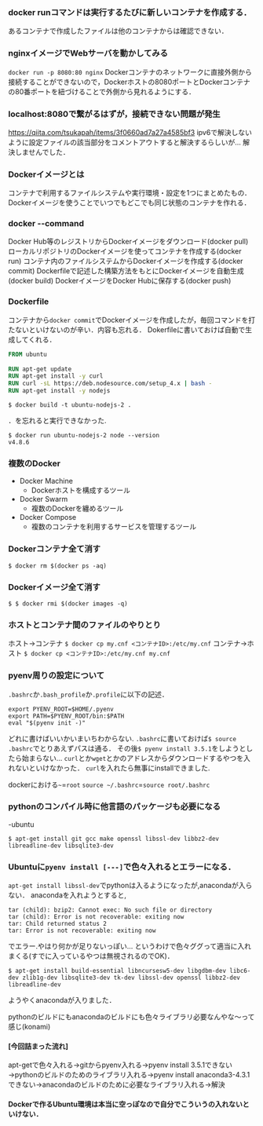 ### docker runコマンドは実行するたびに新しいコンテナを作成する．
あるコンテナで作成したファイルは他のコンテナからは確認できない．

### nginxイメージでWebサーバを動かしてみる
`docker run -p 8080:80 nginx`
Dockerコンテナのネットワークに直接外側から接続することができないので，Dockerホストの8080ポートとDockerコンテナの80番ポートを紐づけることで外側から見れるようにする．

### localhost:8080で繋がるはずが，接続できない問題が発生
https://qiita.com/tsukapah/items/3f0660ad7a27a4585bf3
ipv6で解決しないように設定ファイルの該当部分をコメントアウトすると解決するらしいが...
解決しませんでした．

### Dockerイメージとは
コンテナで利用するファイルシステムや実行環境・設定を1つにまとめたもの．
Dockerイメージを使うことでいつでもどこでも同じ状態のコンテナを作れる．

### docker --command
Docker Hub等のレジストリからDockerイメージをダウンロード(docker pull)
ローカルリポジトリのDockerイメージを使ってコンテナを作成する(docker run)
コンテナ内のファイルシステムからDockerイメージを作成する(docker commit)
Dockerfileで記述した構築方法をもとにDockerイメージを自動生成(docker build)
DockerイメージをDocker Hubに保存する(docker push)

### Dockerfile
コンテナから`docker commit`でDockerイメージを作成したが，毎回コマンドを打たないといけないのが辛い．内容も忘れる．
Dokerfileに書いておけば自動で生成してくれる．

```Dockerfile
FROM ubuntu
  
RUN apt-get update
RUN apt-get install -y curl
RUN curl -sL https://deb.nodesource.com/setup_4.x | bash -
RUN apt-get install -y nodejs
```

```
$ docker build -t ubuntu-nodejs-2 .
```
．を忘れると実行できなかった.

```
$ docker run ubuntu-nodejs-2 node --version
v4.8.6
```
### 複数のDocker
- Docker Machine
	- Dockerホストを構成するツール 
- Docker Swarm
	- 複数のDockerを纏めるツール 
- Docker Compose
	- 複数のコンテナを利用するサービスを管理するツール

### Dockerコンテナ全て消す
`$ docker rm $(docker ps -aq)`
### Dockerイメージ全て消す
`$ $ docker rmi $(docker images -q)`

### ホストとコンテナ間のファイルのやりとり
ホスト→コンテナ
`$ docker cp my.cnf <コンテナID>:/etc/my.cnf`
コンテナ→ホスト
`$ docker cp <コンテナID>:/etc/my.cnf my.cnf`

### pyenv周りの設定について
`.bashrc`か`.bash_profile`か`.profile`に以下の記述．
```
export PYENV_ROOT=$HOME/.pyenv
export PATH=$PYENV_ROOT/bin:$PATH
eval "$(pyenv init -)"
```
どれに書けばいいかいまいちわからない.
`.bashrc`に書いておけば`$ source .bashrc`でとりあえずパスは通る．
その後`$ pyenv install 3.5.1`をしようとしたら始まらない...
`curl`とか`wget`とかのアドレスからダウンロードするやつを入れないといけなかった．
`curl`を入れたら無事にinstallできました.

dockerにおける`~`=`root`
`source ~/.bashrc`=`source root/.bashrc`

### pythonのコンパイル時に他言語のパッケージも必要になる 
-ubuntu
```
$ apt-get install git gcc make openssl libssl-dev libbz2-dev libreadline-dev libsqlite3-dev
```

### Ubuntuに`pyenv install [---]`で色々入れるとエラーになる．
`apt-get install libssl-dev`でpythonは入るようになったが,anacondaが入らない．
anacondaを入れようとすると,
```
tar (child): bzip2: Cannot exec: No such file or directory
tar (child): Error is not recoverable: exiting now
tar: Child returned status 2
tar: Error is not recoverable: exiting now
```
でエラー.やはり何かが足りないっぽい...
というわけで色々ググって適当に入れまくる(すでに入っているやつは無視されるのでOK)．
```
$ apt-get install build-essential libncursesw5-dev libgdbm-dev libc6-dev zlib1g-dev libsqlite3-dev tk-dev libssl-dev openssl libbz2-dev libreadline-dev
```
ようやくanacondaが入りました．

pythonのビルドにもanacondaのビルドにも色々ライブラリ必要なんやな〜って感じ(konami)
#### [今回詰まった流れ]
apt-getで色々入れる→gitからpyenv入れる→pyenv install 3.5.1できない→pythonのビルドのためのライブラリ入れる→pyenv install anaconda3-4.3.1できない→anacondaのビルドのために必要なライブラリ入れる→解決
#### Dockerで作るUbuntu環境は本当に空っぽなので自分でこういうの入れないといけない．





